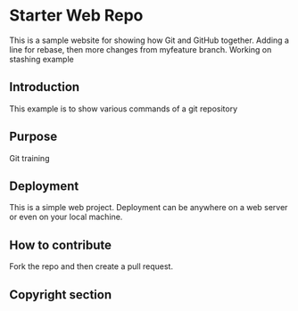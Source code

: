 # Starter Web Repo

This is a sample website for showing how Git and GitHub together. Adding a line for rebase, then more changes from myfeature branch.
Working on stashing example

## Introduction

This example is to show various commands of a git repository
 
## Purpose

Git training

## Deployment

This is a simple web project. Deployment can be anywhere on a web server or even on your local machine.

## How to contribute
Fork the repo and then create a pull request.

## Copyright section

